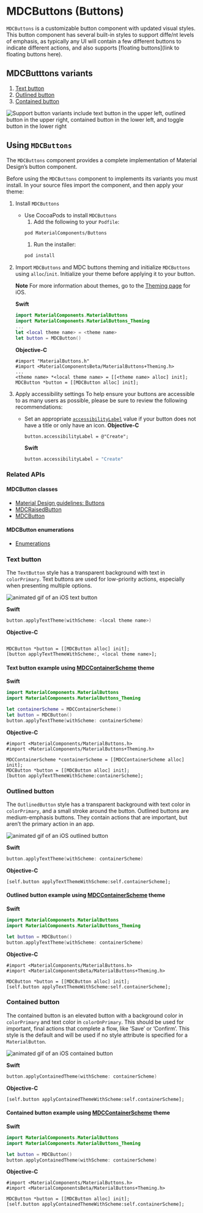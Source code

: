 <!--docs:
title: "Example Article: iOS Button"
layout: detail
section: components
excerpt: "This is an example of the iOS Button developer article for material.io. It uses the template from [../article-component-template.md]"
iconId: 
path: /
api_doc_root: 
-->

# MDCButtons (Buttons)

`MDCButtons` is a customizable button component with updated visual styles. This button component has several built-in styles to support diffe/nt levels of emphasis, as typically any UI will contain a few different buttons to indicate different actions, and also supports [floating buttons](link to floating buttons here). 

## MDCButttons variants

1. [Text button](#text-button)
1. [Outlined button](#outlined-button)
1. [Contained button](#contained-button)
<img src="buttons-types-all.png" alt="Support button variants include text button in the upper left, outlined button in the upper right, contained button in the lower left, and toggle button in the lower right">



## Using `MDCButtons`

The `MDCButtons` component provides a complete implementation of Material Design’s button component.

Before using the `MDCButtons` component to implements its variants you must install. In your source files import the component, and then apply your theme:
 1. Install `MDCButtons`
     * Use CocoaPods to install `MDCButtons`
       1. Add the following to your `Podfile`:
         ```bash
        pod MaterialComponents/Buttons
         ```
       1. Run the installer:
         ```bash
         pod install
         ```
 1. Import `MDCButtons` and MDC buttons theming and initialize `MDCButtons` using `alloc`/`init`. Initialize your theme  before applying it to your button.

    **Note** For more information about themes, go to the [Theming page](https://material.io/develop/ios/components/theming/) for iOS.
       
       **Swift**
       ```swift
       import MaterialComponents.MaterialButtons
       import MaterialComponents.MaterialButtons_Theming
       ...
       let <local theme name> = <theme name>
       let button = MDCButton()
       ```
       **Objective-C**
       ```objc
       #import "MaterialButtons.h"
       #import <MaterialComponentsBeta/MaterialButtons+Theming.h>
       ...
       <theme name> *<local theme name> = [[<theme name> alloc] init];       
       MDCButton *button = [[MDCButton alloc] init];
       ```
1. Apply accessibility settings
  To help ensure your buttons are accessible to as many users as possible, please
  be sure to review the following recommendations:
    * Set an appropriate [`accessibilityLabel`](https://developer.apple.com/documentation/uikit/uiaccessibilityelement/1619577-accessibilitylabel) value if your button does not have a title or only have an icon.
        **Objective-C**
        ```objc
        button.accessibilityLabel = @"Create";
        ```
        **Swift**
        ```swift
        button.accessibilityLabel = "Create"
        ```

### Related APIs

#### MDCButton classes

* [Material Design guidelines: Buttons](https://material.io/go/design-buttons)
* [MDCRaisedButton](https://material.io/components/ios/catalog/buttons/api-docs/Classes.html#/c:objc(cs)MDCRaisedButton)
* [MDCButton](https://material.io/components/ios/catalog/buttons/api-docs/Classes/MDCButton.html)

#### MDCButton enumerations
* [Enumerations](material.io/components/ios/catalog/buttons/api-docs/Enums.html)



### Text button

The `TextButton` style has a transparent background with text in `colorPrimary`. Text buttons are used for low-priority actions, especially when presenting multiple options.

<img src="ios-text-button.gif" alt="animated gif of an iOS text button">

**Swift**
```swift
button.applyTextTheme(withScheme: <local theme name>)
```

**Objective-C**
```obj-c

MDCButton *button = [[MDCButton alloc] init];
[button applyTextThemeWithScheme:, <local theme name>];
```


#### Text button example using [MDCContainerScheme](https://github.com/material-components/material-components-ios/tree/stable/components/schemes/Container) theme

**Swift**

```swift
import MaterialComponents.MaterialButtons
import MaterialComponents.MaterialButtons_Theming

let containerScheme = MDCContainerScheme()
let button = MDCButton()
button.applyTextTheme(withScheme: containerScheme)
```

**Objective-C**

```ObjC
#import <MaterialComponents/MaterialButtons.h>
#import <MaterialComponents/MaterialButtons+Theming.h>

MDCContainerScheme *containerScheme = [[MDCContainerScheme alloc] init];
MDCButton *button = [[MDCButton alloc] init];
[button applyTextThemeWithScheme:containerScheme];
```

### Outlined button

The `OutlinedButton` style has a transparent background with text color in `colorPrimary`, and a small stroke around the button. Outlined buttons are medium-emphasis buttons. They contain actions that are important, but aren’t the primary action in an app.

<img src="ios-outlined.gif" alt="animated gif of an iOS outlined button">

**Swift**
```swift
button.applyTextTheme(withScheme: containerScheme)
```
**Objective-C**
```objc
[self.button applyTextThemeWithScheme:self.containerScheme];
```

#### Outlined button example using [MDCContainerScheme](https://github.com/material-components/material-components-ios/tree/stable/components/schemes/Container) theme

**Swift**
```swift
import MaterialComponents.MaterialButtons
import MaterialComponents.MaterialButtons_Theming

let button = MDCButton()
button.applyTextTheme(withScheme: containerScheme)
```
**Objective-C**
```objc
#import <MaterialComponents/MaterialButtons.h>
#import <MaterialComponentsBeta/MaterialButtons+Theming.h>

MDCButton *button = [[MDCButton alloc] init];
[self.button applyTextThemeWithScheme:self.containerScheme];
```
### Contained button
The contained button is an elevated button with a background color in `colorPrimary` and text color in `colorOnPrimary`. This should be used for important, final actions that complete a flow, like ‘Save’ or ‘Confirm’. This style is the default and will be used if no style attribute is specified for a `MaterialButton`.


<img src="ios-contained.gif" alt="animated gif of an iOS contained button">

**Swift**
```swift
button.applyContainedTheme(withScheme: containerScheme)
```

**Objective-C**
```objc
[self.button applyContainedThemeWithScheme:self.containerScheme];
```

#### Contained button example using [MDCContainerScheme](https://github.com/material-components/material-components-ios/tree/stable/components/schemes/Container) theme

**Swift**
```swift
import MaterialComponents.MaterialButtons
import MaterialComponents.MaterialButtons_Theming

let button = MDCButton()
button.applyContainedTheme(withScheme: containerScheme)
```
**Objective-C**
```objc
#import <MaterialComponents/MaterialButtons.h>
#import <MaterialComponentsBeta/MaterialButtons+Theming.h>

MDCButton *button = [[MDCButton alloc] init];
[self.button applyContainedThemeWithScheme:self.containerScheme];
```
